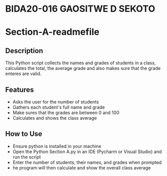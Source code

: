 # BIDA20-016 GAOSITWE D SEKOTO
# Section-A-readmefile

## Description
This Python script collects the names and grades of students in a class, calculates the total, the average grade and also makes sure that the  grade enteres are valid.

## Features

- Asks the user for the number of students
- Gathers each student's full name and grade
- Make sures that the grades are between 0 and 100
- Calculates and shows the class average

## How to Use

- Ensure python is installed in your machine
- Open the Python Section A.py in an IDE (Pycharm or Visual Studio) and run the script
- Enter the number of students, their names, and grades when prompted
- he program will then calculate and show the overall class average
